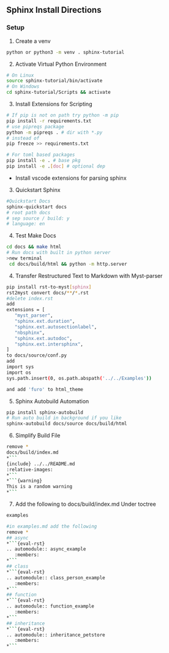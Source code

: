 ## Sphinx Install Directions
### Setup 
1. Create a venv 
```bash
python or python3 -m venv . sphinx-tutorial
```
2. Activate Virtual Python Environment
```bash
# On Linux
source sphinx-tutorial/bin/activate
# On Windows
cd sphinx-tutorial/Scripts && activate
```

3. Install Extensions for Scripting
```bash
# If pip is not on path try python -m pip
pip install -r requirements.txt 
# use pipreqs package
python -m pipreqs . # dir with *.py
# instead of
pip freeze >> requirements.txt 

# For toml based packages 
pip install -e . # base pkg
pip install -e .[doc] # optional dep
```
- Install vscode extensions for parsing sphinx
3. Quickstart Sphinx
```bash
#Quickstart Docs
sphinx-quickstart docs
# root path docs
# sep source / build: y
# language: en
```
4. Test Make Docs
```bash
cd docs && make html
# Run docs with built in python server
>new terminal
 cd docs/build/html && python -m http.server 
 ```
 4. Transfer Restructured Text to Markdown with Myst-parser
 ```bash
 pip install rst-to-myst[sphinx]
 rst2myst convert docs/**/*.rst
 #delete index.rst
 add 
 extensions = [
    "myst_parser",
    "sphinx.ext.duration",
    "sphinx.ext.autosectionlabel",
    "nbsphinx",
    "sphinx.ext.autodoc",
    "sphinx.ext.intersphinx",
] 
 to docs/source/conf.py
 add 
 import sys
 import os
 sys.path.insert(0, os.path.abspath('../../Examples'))

 and add 'furo' to html_theme
```
5. Sphinx Autobuild Automation
```bash
pip install sphinx-autobuild
# Run auto build in background if you like
sphinx-autobuild docs/source docs/build/html
```

6. Simplify Build File
```bash
remove *
docs/build/index.md
*```
{include} ../../README.md
:relative-images:
*```
*```{warning}
This is a random warning 
*```
```

7. Add the following to docs/build/index.md
Under toctree
```bash
examples

#in examples.md add the following
remove *
## async
*```{eval-rst}
.. automodule:: async_example
   :members:
*```
## class
*```{eval-rst}
.. automodule:: class_person_example
   :members:
*```
## function
*```{eval-rst}
.. automodule:: function_example
   :members:
*```
## inheritance
*```{eval-rst}
.. automodule:: inheritance_petstore
   :members:
*```
```






 